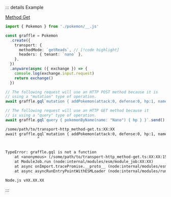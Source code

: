 ::: details Example

<div class="ExampleSnippet">
<a href="../../examples/transport-http/method-get">Method Get</a>

<!-- dprint-ignore-start -->
```ts twoslash
import { Pokemon } from './pokemon/__.js'

const graffle = Pokemon
  .create({
    transport: {
      methodMode: `getReads`, // [!code highlight]
      headers: { tenant: `nano` },
    },
  })
  .anyware(async ({ exchange }) => {
    console.log(exchange.input.request)
    return exchange()
  })

// The following request will use an HTTP POST method because it is
// using a "mutation" type of operation.
await graffle.gql`mutation { addPokemon(attack:0, defense:0, hp:1, name:"Nano", type: grass) { name } }`.send()

// The following request will use an HTTP GET method because it
// is using a "query" type of operation.
await graffle.gql`query { pokemonByName(name: "Nano") { hp } }`.send()
```
<!-- dprint-ignore-end -->

<!-- dprint-ignore-start -->
```txt
/some/path/to/transport-http_method-get.ts:XX:XX
await graffle.gql`mutation { addPokemon(attack:0, defense:0, hp:1, name:"Nano", type: grass) { name } }`.send()
              ^


TypeError: graffle.gql is not a function
    at <anonymous> (/some/path/to/transport-http_method-get.ts:XX:XX:15)
    at ModuleJob.run (node:internal/modules/esm/module_job:XX:XX)
    at async onImport.tracePromise.__proto__ (node:internal/modules/esm/loader:XX:XX)
    at async asyncRunEntryPointWithESMLoader (node:internal/modules/run_main:XX:XX)

Node.js vXX.XX.XX
```
<!-- dprint-ignore-end -->

</div>
:::
